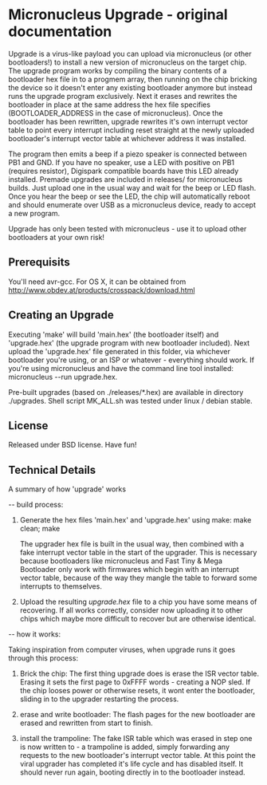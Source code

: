 # Micronucleus Upgrade - original documentation
Upgrade is a virus-like payload you can upload via micronucleus (or other bootloaders!) to install a new version of micronucleus on the target chip. The upgrade program works by compiling the binary contents of a bootloader hex file in to a progmem array, then running on the chip bricking the device so it doesn't enter any existing bootloader anymore but instead runs the upgrade program exclusively. Next it erases and rewrites the bootloader in place at the same address the hex file specifies (BOOTLOADER_ADDRESS in the case of micronucleus). Once the bootloader has been rewritten, upgrade rewrites it's own interrupt vector table to point every interrupt including reset straight at the newly uploaded bootloader's interrupt vector table at whichever address it was installed.

The program then emits a beep if a piezo speaker is connected between PB1 and GND. If you have no speaker, use a LED with positive on PB1 (requires resistor), Digispark compatible boards have this LED already installed. Premade upgrades are included in releases/ for micronucleus builds. Just upload one in the usual way and wait for the beep or LED flash. Once you hear the beep or see the LED, the chip will automatically reboot and should enumerate over USB as a micronucleus device, ready to accept a new program.

Upgrade has only been tested with micronucleus - use it to upload other bootloaders at your own risk!

## Prerequisits
You'll need avr-gcc. For OS X, it can be obtained from http://www.obdev.at/products/crosspack/download.html

## Creating an Upgrade
Executing 'make' will build 'main.hex' (the bootloader itself) and 'upgrade.hex' (the upgrade program with new bootloader included). Next upload the 'upgrade.hex' file generated in this folder, via whichever bootloader you're using, or an ISP or whatever - everything should work. If you're using micronucleus and have the command line tool installed: micronucleus --run upgrade.hex.<br/>

Pre-built upgrades (based on ./releases/*.hex) are available in directory ./upgrades. Shell script MK_ALL.sh was tested under linux / debian stable.

## License
Released under BSD license. Have fun!


## Technical Details
A summary of how 'upgrade' works


-- build process:

1) Generate the hex files 'main.hex' and 'upgrade.hex' using make:
     make clean; make

   The upgrader hex file is built in the usual way, then combined with a fake interrupt vector
   table in the start of the upgrader. This is necessary because bootloaders like micronucleus
   and Fast Tiny & Mega Bootloader only work with firmwares which begin with an interrupt vector
   table, because of the way they mangle the table to forward some interrupts to themselves.

2) Upload the resulting *upgrade.hex* file to a chip you have some means of recovering. If all
   works correctly, consider now uploading it to other chips which maybe more difficult to recover
   but are otherwise identical.


-- how it works:

Taking inspiration from computer viruses, when upgrade runs it goes through this process:

1) Brick the chip:
   The first thing upgrade does is erase the ISR vector table. Erasing it sets the first page to
   0xFFFF words - creating a NOP sled. If the chip looses power or otherwise resets, it wont enter
   the bootloader, sliding in to the upgrader restarting the process.

2) erase and write bootloader:
   The flash pages for the new bootloader are erased and rewritten from start to finish.

3) install the trampoline:
   The fake ISR table which was erased in step one is now written to - a trampoline is added, simply
   forwarding any requests to the new bootloader's interrupt vector table. At this point the viral
   upgrader has completed it's life cycle and has disabled itself. It should never run again, booting
   directly in to the bootloader instead.

